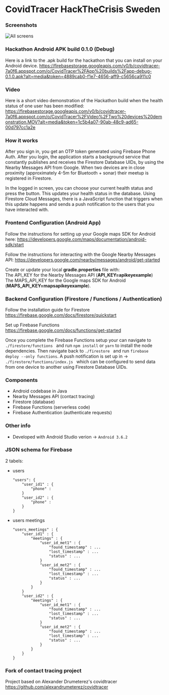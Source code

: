 # CovidTracer HackTheCrisis Sweden

### Screenshots
![All screens](https://firebasestorage.googleapis.com/v0/b/covidtracer-7a0f6.appspot.com/o/CovidTracer%2FScreenshots%2FAllScreens.v2.png?alt=media&token=87299887-2d5c-420c-9af6-487f45370c18)

### Hackathon Android APK build 0.1.0 (Debug)
Here is a link to the .apk build for the hackathon that you can install on your Android device. 
https://firebasestorage.googleapis.com/v0/b/covidtracer-7a0f6.appspot.com/o/CovidTracer%2FApp%20builds%2Fapp-debug-0.1.0.apk?alt=media&token=4889cab0-f1e7-4656-aff9-c5656ca911c0

### Video
Here is a short video demonstration of the Hackathon build when the health status of one user has been modified: 
https://firebasestorage.googleapis.com/v0/b/covidtracer-7a0f6.appspot.com/o/CovidTracer%2FVideo%2FTwo%20devices%20demonstration.MOV?alt=media&token=1c5b4a07-90ab-48c9-ad65-00d797cc1a2e

### How it works
After you sign in, you get an OTP token generated using Firebase Phone Auth. After you login, the application starts a background service that constantly publishes and receives the Firestore Database UIDs, by using the Nearby Messages API from Google. When two devices are in close proximity (approximately 4-5m for Bluetooth + sonar) their meetup is registered in Firestore.

In the logged in screen, you can choose your current health status and press the button. This updates your health status in the database. Using Firestore Cloud Messages, there is a JavaScript function that triggers when this update happens and sends a push notification to the users that you have interacted with. 

### Frontend Configuration (Android App)
Follow the instructions for setting up your Google maps SDK for Android here: 
https://developers.google.com/maps/documentation/android-sdk/start

Follow the instructions for interacting with the Google Nearby Messages API: 
https://developers.google.com/nearby/messages/android/get-started

Create or update your local <b>gradle.properties</b> file with: \
The API_KEY for the Nearby Messages API (<b>API_KEY=apikeyexample</b>) \
The MAPS_API_KEY for the Google maps SDK for Android (<b>MAPS_API_KEY=mapsapikeyexample</b>).

### Backend Configuration (Firestore / Functions / Authentication)
Follow the installation guide for Firestore \
https://firebase.google.com/docs/firestore/quickstart

Set up Firebase Functions \
https://firebase.google.com/docs/functions/get-started

Once you complete the Firebase Functions setup your can navigate to ```./firestore/functions ```
and run ```npm install``` or ```yarn``` to install the node dependencies. Then navigate back to  ```./firestore ``` and run 
```firebase deploy --only functions```. A push notification is set up in -> ```./firestore/functions/index.js ``` which can be configured to send data from one device to another using Firestore Database UIDs.

### Components
- Android codebase in Java
- Nearby Messages API       (contact tracing)
- Firestore                 (database)
- Firebase Functions        (serverless code)
- Firebase Authentication   (authenticate requests)


### Other info
- Developed with Android Studio verion -> ```Android 3.6.2```

### JSON schema for Firebase

2 tabels:
- users
    ```
    "users": {
        "user_id1" : {
            "phone" :
        }
        "user_id2" : {
            "phone" :
        }
    }
    ```

- users meetings
    ```
    "users_meetings" : {
        "user_id1" : {
            "meetings" : {
                "user_id_met1" : {
                    "found_timestamp" : ...
                    "lost_timestamp" : ...
                    "status" : ...
                }
                "user_id_met2" : {
                    "found_timestamp" : ...
                    "lost_timestamp" : ...
                    "status" : ...
                }
            }
        }
        "user_id2" : {
            "meetings" : {
                "user_id_met1" : {
                    "found_timestamp" : ...
                    "lost_timestamp" : ...
                    "status" : ...
                }
                "user_id_met2" : {
                    "found_timestamp" : ...
                    "lost_timestamp" : ...
                    "status" : ...
                }
            }
        }
    }
    ```
    
### Fork of contact tracing project
Project based on Alexander Drumeterez's covidtracer
https://github.com/alexandrumeterez/covidtracer
